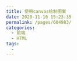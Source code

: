```yaml
---
title: 使用canvas绘制图案
date: 2020-11-16 15:23:35
permalink: /pages/604983/
categories:
  - 前端
  - HTML
tags:
  - 
---
```

